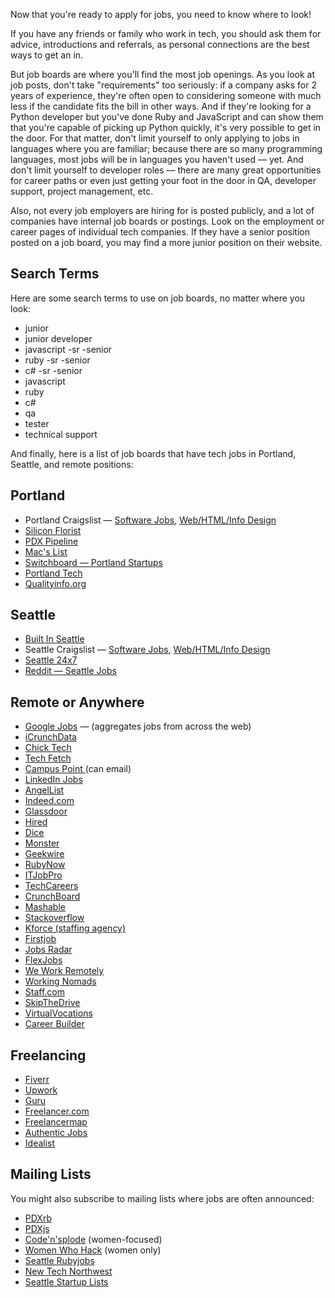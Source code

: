 Now that you're ready to apply for jobs, you need to know where to look!

If you have any friends or family who work in tech, you should ask them for advice, introductions and referrals, as personal connections are the best ways to get an in.

But job boards are where you'll find the most job openings. As you look at job posts, don't take "requirements" too seriously: if a company asks for 2 years of experience, they're often open to considering someone with much less if the candidate fits the bill in other ways. And if they're looking for a Python developer but you've done Ruby and JavaScript and can show them that you're capable of picking up Python quickly, it's very possible to get in the door. For that matter, don't limit yourself to only applying to jobs in languages where you are familiar; because there are so many programming languages, most jobs will be in languages you haven't used — yet. And don't limit yourself to developer roles — there are many great opportunities for career paths or even just getting your foot in the door in QA, developer support, project management, etc.

Also, not every job employers are hiring for is posted publicly, and a lot of companies have internal job boards or postings. Look on the employment or career pages of individual tech companies. If they have a senior position posted on a job board, you may find a more junior position on their website.

## Search Terms

Here are some search terms to use on job boards, no matter where you look:

- junior
- junior developer
- javascript -sr -senior
- ruby -sr -senior
- c# -sr -senior
- javascript
- ruby
- c#
- qa
- tester
- technical support

And finally, here is a list of job boards that have tech jobs in Portland, Seattle, and remote positions:

## Portland

- Portland Craigslist — [Software Jobs](http://portland.craigslist.org/search/sof), [Web/HTML/Info Design](http://portland.craigslist.org/search/web)
- [Silicon Florist](https://jobs.siliconflorist.com/)
- [PDX Pipeline](http://pdxpipeline.com/jobs/)
- [Mac's List](http://jobs.macslist.org/)
- [Switchboard — Portland Startups](https://pdxstartups.switchboardhq.com/)
- [Portland Tech](http://portlandtech.org/)
- [Qualityinfo.org](https://www.qualityinfo.org/)

## Seattle

- [Built In Seattle](https://www.builtinseattle.com/jobs/dev-engineering)
- Seattle Craigslist — [Software Jobs](https://seattle.craigslist.org/search/sof), [Web/HTML/Info Design](https://seattle.craigslist.org/search/web)
- [Seattle 24x7](http://www.seattle24x7.com/topics/jobsboard/)
- [Reddit — Seattle Jobs](https://www.reddit.com/r/SeattleJobs/)

## Remote or Anywhere

- [Google Jobs](https://jobs.google.com/about/) — (aggregates jobs from across the web)
- [iCrunchData](http://www.icrunchdata.com/)
- [Chick Tech](http://jobs.chicktech.org/)
- [Tech Fetch](http://www.techfetch.com/job/techoregon/oregon-state-openings.aspx)
- [Campus Point ](https://www.campuspoint.com/home)(can email)
- [LinkedIn Jobs](https://www.linkedin.com/jobs/information-technology-jobs)
- [AngelList](https://angel.co/)
- [Indeed.com](http://www.indeed.com/)
- [Glassdoor](http://www.glassdoor.com)
- [Hired](http://www.hired.com)
- [Dice](https://www.dice.com/jobs/)
- [Monster](http://jobs.monster.com/)
- [Geekwire](http://www.geekwire.com/jobs/)
- [RubyNow](http://jobs.rubynow.com/)
- [ITJobPro](http://itjobpro.com/)
- [TechCareers](http://www.techcareers.com/jobs/)
- [CrunchBoard](http://www.crunchboard.com/)
- [Mashable](http://jobs.mashable.com/jobs/)
- [Stackoverflow](http://careers.stackoverflow.com/)
- [Kforce (staffing agency)](https://www.kforce.com/job-seekers/technology-jobs/)
- [Firstjob](https://www.firstjob.com/jobs/)
- [Jobs Radar](http://www.jobsradar.com/jr2/jobs/search)
- [FlexJobs](https://www.flexjobs.com/0)
- [We Work Remotely](https://weworkremotely.com/)
- [Working Nomads](http://www.workingnomads.co/)
- [Staff.com](https://www.staff.com)
- [SkipTheDrive](http://www.skipthedrive.com/)
- [VirtualVocations](https://www.virtualvocations.com/)
- [Career Builder](http://www.careerbuilder.com/)

## Freelancing

- [Fiverr](https://www.fiverr.com/)
- [Upwork](https://www.upwork.com/)
- [Guru](http://www.guru.com/)
- [Freelancer.com](https://www.freelancer.com/)
- [Freelancermap](http://www.freelancermap.com/)
- [Authentic Jobs](https://authenticjobs.com)
- [Idealist](http://www.idealist.org/)

## Mailing Lists

You might also subscribe to mailing lists where jobs are often announced:

- [PDXrb](https://pdxruby.org/)
- [PDXjs](http://pdxjs.com/)
- [Code'n'splode](http://codensplode.org/) (women-focused)
- [Women Who Hack](http://womenwhohack.org/calendar-mailing-lists/) (women only)
- [Seattle Rubyjobs](http://lists.zenspider.com/mailman/listinfo/rubyjobs)
- [New Tech Northwest](https://www.newtechnorthwest.com/subscribe-to-our-newsletter/)
- [Seattle Startup Lists](http://seattle.startups-list.com/)
